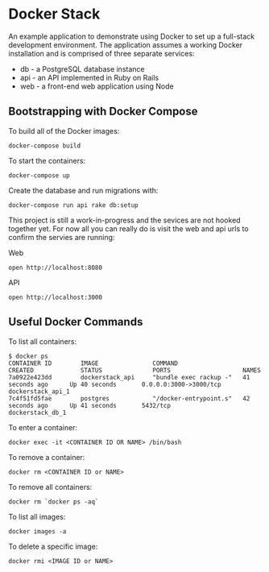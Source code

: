 # Docker Stack

An example application to demonstrate using Docker to set up a full-stack development environment. The application assumes a working Docker installation and is comprised of three separate services:

* db - a PostgreSQL database instance
* api - an API implemented in Ruby on Rails
* web - a front-end web application using Node

## Bootstrapping with Docker Compose

To build all of the Docker images:
```
docker-compose build
```

To start the containers:
```
docker-compose up
```

Create the database and run migrations with:
```
docker-compose run api rake db:setup
```

This project is still a work-in-progress and the sevices are not hooked together yet. For now all you can really do is visit the web and api urls to confirm the servies are running:  

Web
```
open http://localhost:8080
```

API
```
open http://localhost:3000
```

## Useful Docker Commands

To list all containers:
```
$ docker ps
CONTAINER ID        IMAGE               COMMAND                  CREATED             STATUS              PORTS                    NAMES
7a0922e423dd        dockerstack_api     "bundle exec rackup -"   41 seconds ago      Up 40 seconds       0.0.0.0:3000->3000/tcp   dockerstack_api_1
7c4f51fd5fae        postgres            "/docker-entrypoint.s"   42 seconds ago      Up 41 seconds       5432/tcp                 dockerstack_db_1
```

To enter a container:
```
docker exec -it <CONTAINER ID OR NAME> /bin/bash
```

To remove a container:
```
docker rm <CONTAINER ID or NAME>
```

To remove all containers:
```
docker rm `docker ps -aq`
```

To list all images:
```
docker images -a
```

To delete a specific image:
```
docker rmi <IMAGE ID or NAME>
```

